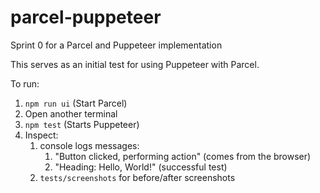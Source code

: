 # parcel-puppeteer
Sprint 0 for a Parcel and Puppeteer implementation

This serves as an initial test for using Puppeteer with Parcel.

To run:

1. `npm run ui` (Start Parcel)
2. Open another terminal
3. `npm test` (Starts Puppeteer)
4. Inspect:
   1. console logs messages:
      1. "Button clicked, performing action" (comes from the browser)
      2. "Heading: Hello, World!" (successful test)
   2. `tests/screenshots` for before/after screenshots
